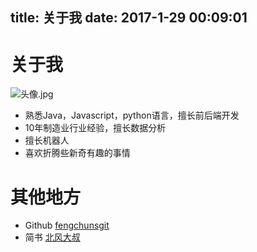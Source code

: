 title: 关于我
date: 2017-1-29 00:09:01
---
# 关于我
![头像.jpg](https://upload-images.jianshu.io/upload_images/14883082-8f5d8b205ca908a3.jpg?imageMogr2/auto-orient/strip%7CimageView2/2/w/1240)
- 熟悉Java，Javascript，python语言，擅长前后端开发
- 10年制造业行业经验，擅长数据分析
- 擅长机器人
- 喜欢折腾些新奇有趣的事情

# 其他地方
- Github [fengchunsgit](https://github.com/fengchunsgit)
- 简书 [北风大叔](https://www.jianshu.com/u/4d85778eb08d)